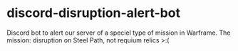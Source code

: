 # discord-disruption-alert-bot
Discord bot to alert our server of a speciel type of mission in Warframe. The mission: disruption on Steel Path, not requium relics >:(
